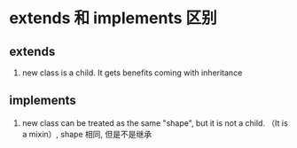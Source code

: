 # extends 和 implements 区别

## extends

1. new class is a child. It gets benefits coming with inheritance

## implements

1. new class can be treated as the same "shape", but it is not a child. （It is a mixin）, shape 相同, 但是不是继承
